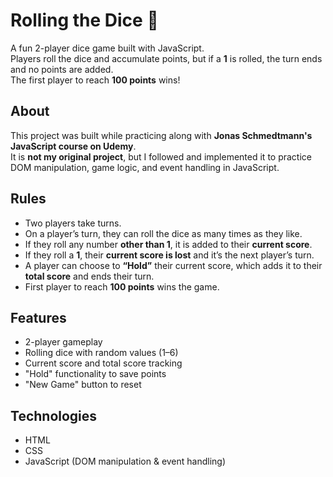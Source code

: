 # Rolling the Dice 🎲

A fun 2-player dice game built with JavaScript.  
Players roll the dice and accumulate points, but if a **1** is rolled, the turn ends and no points are added.  
The first player to reach **100 points** wins!  

## About
This project was built while practicing along with **Jonas Schmedtmann's JavaScript course on Udemy**.  
It is **not my original project**, but I followed and implemented it to practice DOM manipulation, game logic, and event handling in JavaScript.  

## Rules
- Two players take turns.  
- On a player’s turn, they can roll the dice as many times as they like.  
- If they roll any number **other than 1**, it is added to their **current score**.  
- If they roll a **1**, their **current score is lost** and it’s the next player’s turn.  
- A player can choose to **“Hold”** their current score, which adds it to their **total score** and ends their turn.  
- First player to reach **100 points** wins the game.  

## Features
- 2-player gameplay  
- Rolling dice with random values (1–6)  
- Current score and total score tracking  
- "Hold" functionality to save points  
- "New Game" button to reset  

## Technologies
- HTML  
- CSS  
- JavaScript (DOM manipulation & event handling)
